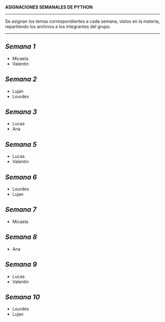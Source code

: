 **ASIGNACIONES SEMANALES DE PYTHON**
________________________________________________________________________________________________________________________

Se asignan los temas correspondientes a cada semana, vistos en la materia, repartiendo los archivos a los integrantes del grupo.

________________________________________________________________________________________________________________________
*Semana 1*
------------------------------------------------------------------------------------------------------------------------
* Micaela
* Valentin
  
*Semana 2*
------------------------------------------------------------------------------------------------------------------------
* Lujan
* Lourdes

*Semana 3*
------------------------------------------------------------------------------------------------------------------------
* Lucas
* Ana

*Semana 5*
------------------------------------------------------------------------------------------------------------------------
* Lucas
* Valentin

*Semana 6*
------------------------------------------------------------------------------------------------------------------------
* Lourdes
* Lujan

*Semana 7*
------------------------------------------------------------------------------------------------------------------------
* Micaela

*Semana 8*
------------------------------------------------------------------------------------------------------------------------
* Ana

*Semana 9*
------------------------------------------------------------------------------------------------------------------------
* Lucas
* Valentin

*Semana 10*
------------------------------------------------------------------------------------------------------------------------
* Lourdes
* Lujan

